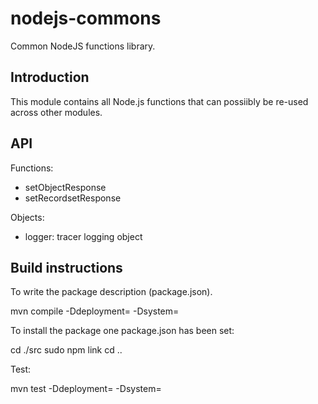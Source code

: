 nodejs-commons
==============

Common NodeJS functions library.

Introduction
------------

This module contains all Node.js functions that can possiibly be re-used across other modules.


API
---

Functions:
* setObjectResponse
* setRecordsetResponse

Objects:
* logger: tracer logging object


Build instructions
------------------

To write the package description (package.json).

  mvn compile -Ddeployment=<deployment type> -Dsystem=<system>

  
To install the package one package.json has been set:

  cd ./src
  sudo npm link
  cd ..
  

Test:
  
  mvn test -Ddeployment=<deployment type> -Dsystem=<system>

  

